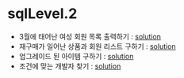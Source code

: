 # sqlLevel.2
- 3월에 태어난 여성 회원 목록 출력하기 : [solution](../../../src/codingtest/programmers/sql/sqlLevel1/print_a_list_of_female_members_born_in_march.sql)
- 재구매가 일어난 상품과 회원 리스트 구하기 : [solution](../../../src/codingtest/programmers/sql/sqlLevel1/obtain_a_list_of_products_and_members_that_have_been_repurchased.sql)
- 업그레이드 된 아이템 구하기 : [solution](../../../src/codingtest/programmers/sql/sqlLevel1/get_upgraded_items.sql)
- 조건에 맞는 개발자 찾기 : [solution](../../../src/codingtest/programmers/sql/sqlLevel1/find_a_developer_that_fits_your_criteria.sql)